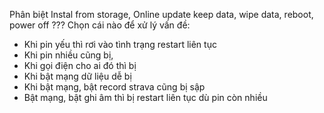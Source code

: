 Phân biệt Instal from storage, Online update keep data, wipe data, reboot, power off ??? 
Chọn cái  nào để xử lý vấn đề: 
- Khi pin yếu thì rơi vào tình trạng restart liên tục 
- Khi pin nhiều cũng bị, 
- Khi gọi điện cho ai đó thì bị 
- Khi bật mạng dữ liệu dễ bị 
- Khi bật mạng, bật record strava cũng bị sập 
- Bật mạng, bật ghi âm thì bị restart liên tục dù pin còn nhiều